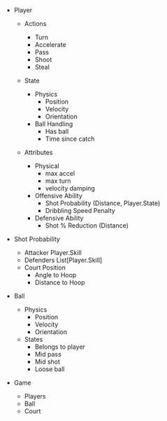 - Player
    - Actions
        - Turn
        - Accelerate
        - Pass
        - Shoot
        - Steal

    - State
        - Physics
            - Position
            - Velocity
            - Orientation
        - Ball Handling
            - Has ball
            - Time since catch
 
    - Attributes
        - Physical
            - max accel
            - max turn
            - velocity damping
        - Offensive Ability
            - Shot Probability (Distance, Player.State)
            - Dribbling Speed Penalty
        - Defensive Ability
            - Shot % Reduction (Distance)

- Shot Probability
    - Attacker Player.Skill
    - Defenders List[Player.Skill]
    - Court Position
        - Angle to Hoop
        - Distance to Hoop


- Ball
    - Physics
        - Position
        - Velocity
        - Orientation
    - States
        - Belongs to player
        - Mid pass
        - Mid shot
        - Loose ball
    

- Game
    - Players
    - Ball
    - Court
        
        
